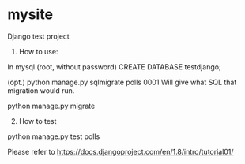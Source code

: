 # mysite
Django test project

1. How to use:

In mysql (root, without password)
    CREATE DATABASE testdjango;

(opt.) python manage.py sqlmigrate polls 0001
Will give what SQL that migration would run.

python manage.py migrate


2. How to test

python manage.py test polls

Please refer to https://docs.djangoproject.com/en/1.8/intro/tutorial01/
